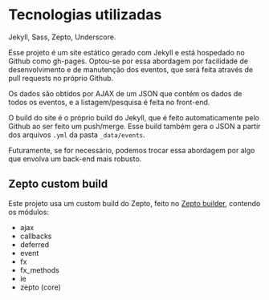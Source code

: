 # Tecnologias utilizadas

Jekyll, Sass, Zepto, Underscore.

Esse projeto é um site estático gerado com Jekyll e está hospedado no Github como gh-pages. Optou-se por essa abordagem por facilidade de desenvolvimento e de manutenção dos eventos, que será feita através de pull requests no próprio Github.

Os dados são obtidos por AJAX de um JSON que contém os dados de todos os eventos, e a listagem/pesquisa é feita no front-end.

O build do site é o próprio build do Jekyll, que é feito automaticamente pelo Github ao ser feito um push/merge. Esse build também gera o JSON a partir dos arquivos `.yml` da pasta `_data/events`.

Futuramente, se for necessário, podemos trocar essa abordagem por algo que envolva um back-end mais robusto.

## Zepto custom build

Este projeto usa um custom build do Zepto, feito no [Zepto builder](http://github.e-sites.nl/zeptobuilder/), contendo os módulos:

- ajax
- callbacks
- deferred
- event
- fx
- fx_methods
- ie
- zepto (core)
